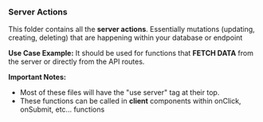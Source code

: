 ### Server Actions

This folder contains all the **server actions**. Essentially mutations
(updating, creating, deleting) that are happening within your database or
endpoint

**Use Case Example:** It should be used for functions that **FETCH DATA** from
the server or directly from the API routes.

**Important Notes:**

- Most of these files will have the "use server" tag at their top.
- These functions can be called in **client** components within onClick,
  onSubmit, etc... functions
